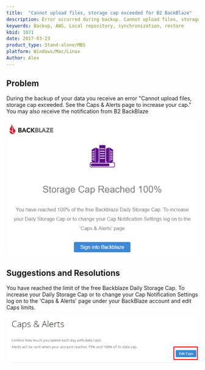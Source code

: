 ```yaml
---
title:  "Cannot upload files, storage cap exceeded for B2 BackBlaze"
description: Error occurred during backup. Cannot upload files, storage cap exceeded See the Caps & Alerts page...
keywords: Backup, AWS, Local repository, synchronization, restore
kbid: 1071
date: 2017-03-23
product_type: Stand-alone/MBS
platform: Windows/Mac/Linux
Author: Alex
---
```


## Problem
During the backup of your data you receive an error "Cannot upload files, storage cap exceeded. See the Caps & Alerts page to increase your cap."
You may also receive the notification from B2 BackBlaze

![](/images/storagecapexceededb2.png)

## Suggestions and Resolutions
You have reached the limit of the free Backblaze Daily Storage Cap. To increase your Daily Storage Cap or to change your Cap Notification Settings log on to the 'Caps & Alerts' page under your BackBlaze account and edit Caps limits.

![](/images/capsalerts.png)
